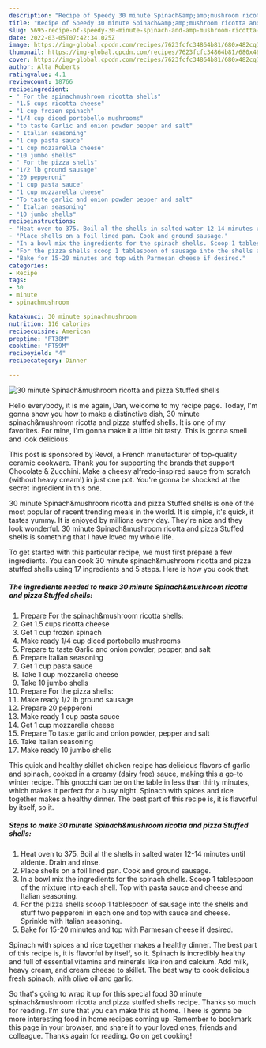 ```yaml
---
description: "Recipe of Speedy 30 minute Spinach&amp;amp;mushroom ricotta and pizza Stuffed shells"
title: "Recipe of Speedy 30 minute Spinach&amp;amp;mushroom ricotta and pizza Stuffed shells"
slug: 5695-recipe-of-speedy-30-minute-spinach-and-amp-mushroom-ricotta-and-pizza-stuffed-shells
date: 2022-03-05T07:42:34.025Z
image: https://img-global.cpcdn.com/recipes/7623fcfc34864b81/680x482cq70/30-minute-spinachmushroom-ricotta-and-pizza-stuffed-shells-recipe-main-photo.jpg
thumbnail: https://img-global.cpcdn.com/recipes/7623fcfc34864b81/680x482cq70/30-minute-spinachmushroom-ricotta-and-pizza-stuffed-shells-recipe-main-photo.jpg
cover: https://img-global.cpcdn.com/recipes/7623fcfc34864b81/680x482cq70/30-minute-spinachmushroom-ricotta-and-pizza-stuffed-shells-recipe-main-photo.jpg
author: Alta Roberts
ratingvalue: 4.1
reviewcount: 18766
recipeingredient:
- " For the spinachmushroom ricotta shells"
- "1.5 cups ricotta cheese"
- "1 cup frozen spinach"
- "1/4 cup diced portobello mushrooms"
- "to taste Garlic and onion powder pepper and salt"
- " Italian seasoning"
- "1 cup pasta sauce"
- "1 cup mozzarella cheese"
- "10 jumbo shells"
- " For the pizza shells"
- "1/2 lb ground sausage"
- "20 pepperoni"
- "1 cup pasta sauce"
- "1 cup mozzarella cheese"
- "To taste garlic and onion powder pepper and salt"
- " Italian seasoning"
- "10 jumbo shells"
recipeinstructions:
- "Heat oven to 375. Boil al the shells in salted water 12-14 minutes until aldente. Drain and rinse."
- "Place shells on a foil lined pan. Cook and ground sausage."
- "In a bowl mix the ingredients for the spinach shells. Scoop 1 tablespoon of the mixture into each shell. Top with pasta sauce and cheese and Italian seasoning."
- "For the pizza shells scoop 1 tablespoon of sausage into the shells and stuff two pepperoni in each one and top with sauce and cheese. Sprinkle with Italian seasoning."
- "Bake for 15-20 minutes and top with Parmesan cheese if desired."
categories:
- Recipe
tags:
- 30
- minute
- spinachmushroom

katakunci: 30 minute spinachmushroom 
nutrition: 116 calories
recipecuisine: American
preptime: "PT38M"
cooktime: "PT59M"
recipeyield: "4"
recipecategory: Dinner

---
```



![30 minute Spinach&amp;mushroom ricotta and pizza Stuffed shells](https://img-global.cpcdn.com/recipes/7623fcfc34864b81/680x482cq70/30-minute-spinachmushroom-ricotta-and-pizza-stuffed-shells-recipe-main-photo.jpg)

Hello everybody, it is me again, Dan, welcome to my recipe page. Today, I'm gonna show you how to make a distinctive dish, 30 minute spinach&amp;mushroom ricotta and pizza stuffed shells. It is one of my favorites. For mine, I'm gonna make it a little bit tasty. This is gonna smell and look delicious.

This post is sponsored by Revol, a French manufacturer of top-quality ceramic cookware. Thank you for supporting the brands that support Chocolate &amp; Zucchini. Make a cheesy alfredo-inspired sauce from scratch (without heavy cream!) in just one pot. You&#39;re gonna be shocked at the secret ingredient in this one.

30 minute Spinach&amp;mushroom ricotta and pizza Stuffed shells is one of the most popular of recent trending meals in the world. It is simple, it's quick, it tastes yummy. It is enjoyed by millions every day. They're nice and they look wonderful. 30 minute Spinach&amp;mushroom ricotta and pizza Stuffed shells is something that I have loved my whole life.


To get started with this particular recipe, we must first prepare a few ingredients. You can cook 30 minute spinach&amp;mushroom ricotta and pizza stuffed shells using 17 ingredients and 5 steps. Here is how you cook that.

<!--inarticleads1-->

##### The ingredients needed to make 30 minute Spinach&amp;mushroom ricotta and pizza Stuffed shells:

1. Prepare  For the spinach&amp;mushroom ricotta shells:
1. Get 1.5 cups ricotta cheese
1. Get 1 cup frozen spinach
1. Make ready 1/4 cup diced portobello mushrooms
1. Prepare to taste Garlic and onion powder, pepper, and salt
1. Prepare  Italian seasoning
1. Get 1 cup pasta sauce
1. Take 1 cup mozzarella cheese
1. Take 10 jumbo shells
1. Prepare  For the pizza shells:
1. Make ready 1/2 lb ground sausage
1. Prepare 20 pepperoni
1. Make ready 1 cup pasta sauce
1. Get 1 cup mozzarella cheese
1. Prepare To taste garlic and onion powder, pepper and salt
1. Take  Italian seasoning
1. Make ready 10 jumbo shells


This quick and healthy skillet chicken recipe has delicious flavors of garlic and spinach, cooked in a creamy (dairy free) sauce, making this a go-to winter recipe. This gnocchi can be on the table in less than thirty minutes, which makes it perfect for a busy night. Spinach with spices and rice together makes a healthy dinner. The best part of this recipe is, it is flavorful by itself, so it. 

<!--inarticleads2-->

##### Steps to make 30 minute Spinach&amp;mushroom ricotta and pizza Stuffed shells:

1. Heat oven to 375. Boil al the shells in salted water 12-14 minutes until aldente. Drain and rinse.
1. Place shells on a foil lined pan. Cook and ground sausage.
1. In a bowl mix the ingredients for the spinach shells. Scoop 1 tablespoon of the mixture into each shell. Top with pasta sauce and cheese and Italian seasoning.
1. For the pizza shells scoop 1 tablespoon of sausage into the shells and stuff two pepperoni in each one and top with sauce and cheese. Sprinkle with Italian seasoning.
1. Bake for 15-20 minutes and top with Parmesan cheese if desired.


Spinach with spices and rice together makes a healthy dinner. The best part of this recipe is, it is flavorful by itself, so it. Spinach is incredibly healthy and full of essential vitamins and minerals like iron and calcium. Add milk, heavy cream, and cream cheese to skillet. The best way to cook delicious fresh spinach, with olive oil and garlic. 

So that's going to wrap it up for this special food 30 minute spinach&amp;mushroom ricotta and pizza stuffed shells recipe. Thanks so much for reading. I'm sure that you can make this at home. There is gonna be more interesting food in home recipes coming up. Remember to bookmark this page in your browser, and share it to your loved ones, friends and colleague. Thanks again for reading. Go on get cooking!
